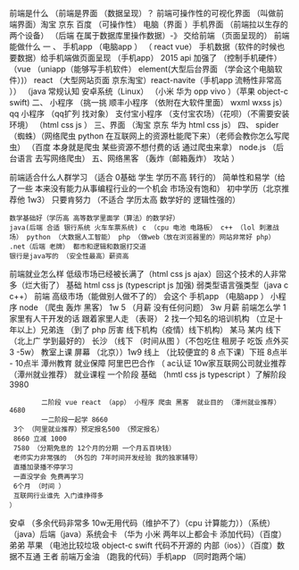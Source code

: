 前端是什么 （前端是界面 （数据呈现）？ 
    前端可操作性的可视化界面 （叫做前端界面）淘宝 京东 百度 （可操作性）
    电脑（界面 ）手机界面 （前端拉以生存的两个设备）
    （后端 在属于数据库里操作数据）-》 交给前端 （页面呈现的）
前端能做什么 
  一 、 手机app （电脑app ） （ react vue）
    手机数据（软件的时候也要数据）给手机端做页面呈现 
    （手机app） 2015 api 加强了 （控制手机硬件）
    （vue （uniapp（能够写手机软件） element(大型后台界面 （学会这个电脑软件）)） 
    react （大型网站页面 京东淘宝）react-navite（手机app 流畅性非常高 ））
    （java  常规认知 安卓系统（Linux） （小米 华为 opp vivo ）（苹果 object-c swift)
二、 小程序 （挑一挑 顺丰小程序 （依附在大软件里面） wxml wxss js）
            qq 小程序 （qq扩列 找对象）
            支付宝小程序 （支付宝农场）（花呗）（不需要安装环境）
            （html css js ）
三、界面 （淘宝 京东 华为 html css js）
四、 spider （蜘蛛）（网络爬虫 python 在互联网上的资源杜能爬下来）（老师会教你怎么写爬虫）
    （百度 本身就是爬虫 某些资源不想付费的话 通过爬虫来拿）
    node.js （后台语言 去写网络爬虫）
五、网络黑客 （轰炸（邮箱轰炸） 攻站 ）

前端适合什么人群学习
    （适合 0基础 学生 学历不高 转行的）
    简单性和易学（给了一些 本来没有能力从事编程行业的一个机会 市场没有饱和）
    初中学历（北京推荐他 1w3） 只要肯努力
    （不适合 学历太高 数学好的 逻辑性强的）

    数学基础好（学历高 高等数学里面学（算法）的数学好）
    java(后端 合适 银行系统 火车车票系统) c （cpu 电池 电路板） c++ （lol 刺激战场） python （大数据人工智能） php （做web（放在浏览器里的）网站非常好 php） .net（后端 老牌） 都市和逻辑和数据打交道
    银行是java写的 （安全性最高）薪资高
前端就业怎么样
    低级市场已经被长满了（html css js ajax）回这个技术的人非常多（烂大街了）
    基础 html css js (typescript js 加强) 弱类型语言强类型（java c c++）
    前端 高级市场（能做别人做不了的） 
               会这个 手机app （电脑app ）
               小程序
               node （爬虫 轰炸 黑客）
            1w 5 （月薪 没有任何问题） 
            3w 月薪
前端怎么学
   1 家里有人干开发的话 跟着家里人走 （表哥）
   2 找一个知名的培训机构 （立足十年以上）兄弟连 （到了 php 厉害 线下机构（疫情）线下机构）
    某马 某内 线下（北上广 学到最好的）
    长沙 （线下 （时间从图 ）（不包吃住 租房子 吃饭 点外买 3 -5w） 教室上课 屏幕 （北京））1w9
    线上 （比较便宜的 8 点下课）下班 8点半 - 10点半 潭州教育 
    就业保障 
    阿里巴巴合作 （
    ac认证 10w家互联网公司就业推荐 （潭州就业推荐）
    就业课程 一个阶段 基础 （hmtl css js typescript ）了解阶段  3980

            二阶段 vue react （app） 小程序 爬虫 黑客  就业目的 （潭州就业推荐）4680
            一二阶段一起学 8660
     3个 （阿里就业推荐）预定报名500 （预定报名）
     8660 立减 1000 
     7580 （分期免息的 12个月的分期 一个月五百块钱）
     老师实力非常强的 （外包的 7年时间开发经验 我的独家辅导）
     直播加录播不停学习
     一直没学会 免费再学习 
     6个月 （时间 ）
     互联网行业谁先 入门谁挣得多
    ）
安卓 （多余代码非常多 10w无用代码（维护不了）（cpu 计算能力））（系统）（java）后端（java）系统会卡 （华为 小米 两年以上都会卡 添加代码）（百度）弟弟
苹果 （电池比较垃圾 object-c swift 代码不开源的 内部（ios））（百度）数据不互通 王者 
前端万金油 （跑我的代码）手机app （同时跑两个端）